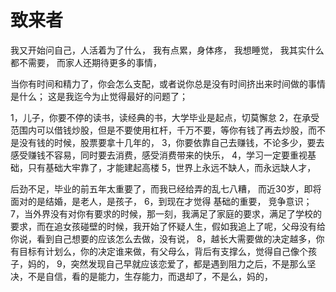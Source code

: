 # 致来者

我又开始问自己，人活着为了什么， 我有点累，身体疼， 我想睡觉， 我其实什么都不需要， 而家人还期待更多的事情，

当你有时间和精力了，你会怎么支配，或者说你总是没有时间挤出来时间做的事情是什么； 这是我迄今为止觉得最好的问题了；

1，儿子，你要不停的读书，读经典的书，大学毕业是起点，切莫懈怠 2，在承受范围内可以借钱炒股，但是不要使用杠杆，千万不要，等你有钱了再去炒股，而不是没有钱的时候，股票要拿十几年的， 3，你要依靠自己去赚钱，不论多少，要去感受赚钱不容易，同时要去消费，感受消费带来的快乐， 4，学习一定要重视基础，只有基础大牢靠了，才能建起高楼 5，世界上永远不缺人，而永远缺人才，

后劲不足，毕业的前五年太重要了，而我已经给弄的乱七八糟， 而近30岁，即将面对的是结婚，是老人，是孩子， 6，到现在才觉得 基础的重要， 竞争意识； 7，当外界没有对你有要求的时候，那一刻，我满足了家庭的要求，满足了学校的要求，而在追女孩碰壁的时候，我开始了怀疑人生，假如我追上了呢，父母没有给你说，看到自己想要的应该怎么去做，没有说， 8，越长大需要做的决定越多，你有目标有计划么，你的决定谁来做，有父母么，背后有支撑么，觉得自己像个孩子，妈的， 9，突然发现自己早就应该恋爱了，都是遇到阻力之后，不是那么坚决，不是自信，看的是能力，生存能力，而退却了，不是么，妈的，

